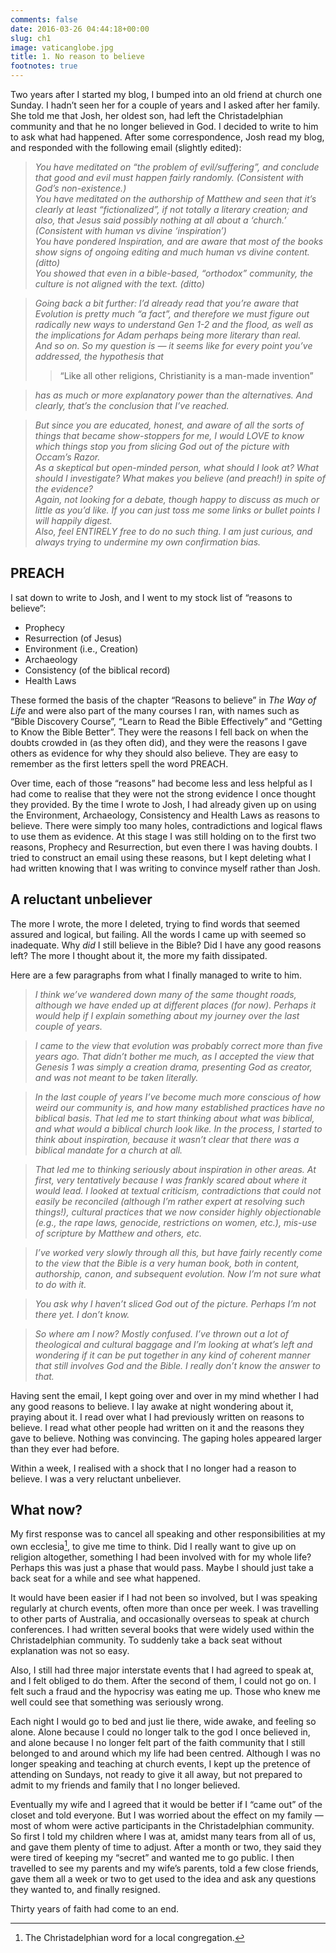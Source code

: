 ```yaml
---
comments: false
date: 2016-03-26 04:44:18+00:00
slug: ch1
image: vaticanglobe.jpg
title: 1. No reason to believe
footnotes: true
---
```


Two years after I started my blog, I bumped into an old friend at church one Sunday. I hadn’t seen her for a couple of years and I asked after her family. She told me that Josh, her oldest son, had left the Christadelphian community and that he no longer believed in God. I decided to write to him to ask what had happened. After some correspondence, Josh read my blog, and responded with the following email (slightly edited):


>_You have meditated on “the problem of evil/suffering”, and conclude that good and evil must happen fairly randomly. (Consistent with God’s non-existence.)<br>
>You have meditated on the authorship of Matthew and seen that it’s clearly at least “fictionalized”, if not totally a literary creation; and also, that Jesus said possibly nothing at all about a ‘church.’ (Consistent with human vs divine ‘inspiration’)<br>
>You have pondered Inspiration, and are aware that most of the books show signs of ongoing editing and much human vs divine content. (ditto)<br>
>You showed that even in a bible-based, “orthodox” community, the culture is not aligned with the text. (ditto)_

>_Going back a bit further: I’d already read that you’re aware that Evolution is pretty much “a fact”, and therefore we must figure out radically new ways to understand Gen 1-2 and the flood, as well as the implications for Adam perhaps being more literary than real.<br>
>And so on.
>So my question is — it seems like for every point you’ve addressed, the hypothesis that_
>> “Like all other religions, Christianity is a man-made invention”

>_has as much or more explanatory power than the alternatives. And clearly, that’s the conclusion that I’ve reached._

>_But since you are educated, honest, and aware of all the sorts of things that became show-stoppers for me, I would LOVE to know which things stop you from slicing God out of the picture with Occam’s Razor.<br>
>As a skeptical but open-minded person, what should I look at? What should I investigate? What makes you believe (and preach!) in spite of the evidence?<br>
>Again, not looking for a debate, though happy to discuss as much or little as you’d like. If you can just toss me some links or bullet points I will happily digest.<br>
>Also, feel ENTIRELY free to do no such thing. I am just curious, and always trying to undermine my own confirmation bias._


## PREACH


I sat down to write to Josh, and I went to my stock list of “reasons to believe”:

  * Prophecy
  * Resurrection (of Jesus)
  * Environment (i.e., Creation)
  * Archaeology
  * Consistency (of the biblical record)
  * Health Laws


These formed the basis of the chapter “Reasons to believe” in _The Way of Life_ and were also part of the many courses I ran, with names such as “Bible Discovery Course”, “Learn to Read the Bible Effectively” and “Getting to Know the Bible Better”. They were the reasons I fell back on when the doubts crowded in (as they often did), and they were the reasons I gave others as evidence for why they should also believe. They are easy to remember as the first letters spell the word PREACH.

Over time, each of those “reasons” had become less and less helpful as I had come to realise that they were not the strong evidence I once thought they provided. By the time I wrote to Josh, I had already given up on using the Environment, Archaeology, Consistency and Health Laws as reasons to believe. There were simply too many holes, contradictions and logical flaws to use them as evidence. At this stage I was still holding on to the first two reasons, Prophecy and Resurrection, but even there I was having doubts. I tried to construct an email using these reasons, but I kept deleting what I had written knowing that I was writing to convince myself rather than Josh.


## A reluctant unbeliever

The more I wrote, the more I deleted, trying to find words that seemed assured and logical, but failing. All the words I came up with seemed so inadequate. Why _did_ I still believe in the Bible? Did I have any good reasons left? The more I thought about it, the more my faith dissipated.

Here are a few paragraphs from what I finally managed to write to him.


>_I think we’ve wandered down many of the same thought roads, although we have ended up at different places (for now). Perhaps it would help if I explain something about my journey over the last couple of years._

>_I came to the view that evolution was probably correct more than five years ago. That didn’t bother me much, as I accepted the view that Genesis 1 was simply a creation drama, presenting God as creator, and was not meant to be taken literally._

>_In the last couple of years I’ve become much more conscious of how weird our community is, and how many established practices have no biblical basis. That led me to start thinking about what was biblical, and what would a biblical church look like. In the process, I started to think about inspiration, because it wasn’t clear that there was a biblical mandate for a church at all._

>_That led me to thinking seriously about inspiration in other areas. At first, very tentatively because I was frankly scared about where it would lead. I looked at textual criticism, contradictions that could not easily be reconciled (although I’m rather expert at resolving such things!), cultural practices that we now consider highly objectionable (e.g., the rape laws, genocide, restrictions on women, etc.), mis-use of scripture by Matthew and others, etc._

>_I’ve worked very slowly through all this, but have fairly recently come to the view that the Bible is a very human book, both in content, authorship, canon, and subsequent evolution. Now I’m not sure what to do with it._

>_You ask why I haven’t sliced God out of the picture. Perhaps I’m not there yet. I don’t know._

>_So where am I now? Mostly confused. I’ve thrown out a lot of theological and cultural baggage and I’m looking at what’s left and wondering if it can be put together in any kind of coherent manner that still involves God and the Bible. I really don’t know the answer to that._


Having sent the email, I kept going over and over in my mind whether I had any good reasons to believe. I lay awake at night wondering about it, praying about it. I read over what I had previously written on reasons to believe. I read what other people had written on it and the reasons they gave to believe. Nothing was convincing. The gaping holes appeared larger than they ever had before.

Within a week, I realised with a shock that I no longer had a reason to believe. I was a very reluctant unbeliever.


## What now?


My first response was to cancel all speaking and other responsibilities at my own ecclesia[^1], to give me time to think. Did I really want to give up on religion altogether, something I had been involved with for my whole life? Perhaps this was just a phase that would pass. Maybe I should just take a back seat for a while and see what happened.

It would have been easier if I had not been so involved, but I was speaking regularly at church events, often more than once per week. I was travelling to other parts of Australia, and occasionally overseas to speak at church conferences. I had written several books that were widely used within the Christadelphian community. To suddenly take a back seat without explanation was not so easy.

Also, I still had three major interstate events that I had agreed to speak at, and I felt obliged to do them. After the second of them, I could not go on. I felt such a fraud and the hypocrisy was eating me up. Those who knew me well could see that something was seriously wrong.

Each night I would go to bed and just lie there, wide awake, and feeling so alone. Alone because I could no longer talk to the god I once believed in, and alone because I no longer felt part of the faith community that I still belonged to and around which my life had been centred. Although I was no longer speaking and teaching at church events, I kept up the pretence of attending on Sundays, not ready to give it all away, but not prepared to admit to my friends and family that I no longer believed.

Eventually my wife and I agreed that it would be better if I “came out” of the closet and told everyone. But I was worried about the effect on my family — most of whom were active participants in the Christadelphian community. So first I told my children where I was at, amidst many tears from all of us, and gave them plenty of time to adjust. After a month or two, they said they were tired of keeping my “secret” and wanted me to go public. I then travelled to see my parents and my wife’s parents, told a few close friends, gave them all a week or two to get used to the idea and ask any questions they wanted to, and finally resigned.

Thirty years of faith had come to an end.

[^1]: The Christadelphian word for a local congregation.
